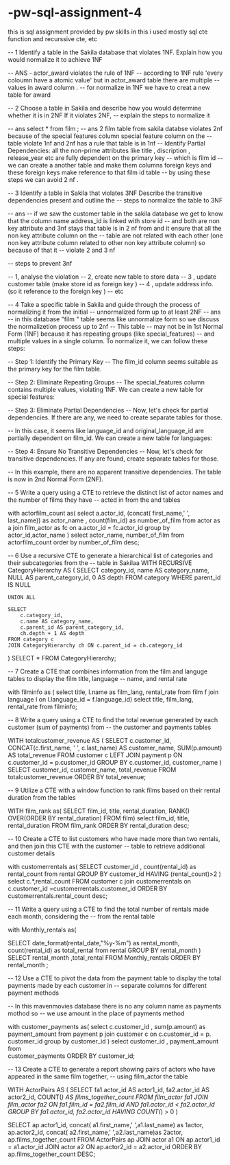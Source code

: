# -pw-sql-assignment-4
this is sql assignment provided by pw skills in this i used mostly sql cte function and recurssive cte, etc





-- 1 Identify a table in the Sakila database that violates 1NF. Explain how you would normalize it to achieve 1NF

-- ANS - actor_award violates the rule of 1NF 
   -- according to 1NF rule 'every coloumn have a atomic value' but in actor_award table there are multiple 
   -- values in award column .
   -- for normalize in 1NF we have to creat a new table for award


-- 2 Choose a table in Sakila and describe how you would determine whether it is in 2NF If it violates 2NF, 
-- explain the steps to normalize it

-- ans
select * from film ; 
-- ans 2 film table from sakila databse violates 2nf because of the special features column special feature column on the
--  table violate 1nf and 2nf has a rule that table is in 1nf 
-- Identify Partial Dependencies: all the non-prime attributes like title , discription , release_year etc are fully dependent on the primary key
-- which is film id 
-- we can create a another table and make them columns foreign keys and these foreign keys make reference to that film id table 
-- by using these steps we can avoid 2 nf .


-- 3 Identify a table in Sakila that violates 3NF Describe the transitive dependencies present and outline the 
-- steps to normalize the table to 3NF

-- ans
-- if we saw the customer table in the sakila database we get to know that the column name address_id is linked with store id
-- and both are non key attribute  and 3nf stays that table is in 2 nf from and it ensure that all the non key attribute column on the
 -- table are not related with each other (one non key attribute column related to other non key attribute column) so because of that it 
 -- violate 2 and 3 nf 

-- steps to prevent 3nf 

-- 1, analyse the violation 
-- 2, create new table to store data 
-- 3 , update customer table (make store id as foreign key )
-- 4 , update address info. (so it reference to the foreign key )
-- etc 



-- 4 Take a specific table in Sakila and guide through the process of normalizing it from the initial 
-- unnormalized form up to at least 2NF
-- ans 
--  in this database "film " table seems like unnormalize form  so we discuss the normalizetion process up to 2nf
-- This table -- may not be in 1st Normal Form (1NF) because it has repeating groups (like special_features) 
-- and multiple values in a single column. To normalize it, we can follow these steps:


-- Step 1: Identify the Primary Key
-- The film_id column seems suitable as the primary key for the film table.

-- Step 2: Eliminate Repeating Groups
-- The special_features column contains multiple values, violating 1NF. We can create a new table for special features:


-- Step 3: Eliminate Partial Dependencies
-- Now, let's check for partial dependencies. If there are any, we need to create separate tables for those.

-- In this case, it seems like language_id and original_language_id are partially dependent on film_id. We can create a new table for languages:

-- Step 4: Ensure No Transitive Dependencies
-- Now, let's check for transitive dependencies. If any are found, create separate tables for those.

-- In this example, there are no apparent transitive dependencies. The table is now in 2nd Normal Form (2NF).



-- 5 Write a query using a CTE to retrieve the distinct list of actor names and the number of films they have 
-- acted in from the and tables

with actorfilm_count as(
select a.actor_id,  (concat( first_name,' ', last_name)) as actor_name , count(film_id) as number_of_film from 
actor as a
join 
film_actor as fc  on a.actor_id = fc.actor_id
group by actor_id,actor_name
)
select actor_name,
        number_of_film 
 from 
     actorfilm_count
order by 
         number_of_film desc; 


-- 6 Use a recursive CTE to generate a hierarchical list of categories and their subcategories from the 
-- table in Sakilaa
WITH RECURSIVE CategoryHierarchy AS (
    SELECT 
        category_id,
        name AS category_name,
        NULL AS parent_category_id,
        0 AS depth
    FROM category
    WHERE parent_id IS NULL

    UNION ALL

    SELECT 
        c.category_id,
        c.name AS category_name,
        c.parent_id AS parent_category_id,
        ch.depth + 1 AS depth
    FROM category c
    JOIN CategoryHierarchy ch ON c.parent_id = ch.category_id
)
SELECT * FROM CategoryHierarchy;


 -- 7 Create a CTE that combines information from the film and languge tables to display the film title, language 
-- name, and rental rate

with filminfo as (
select title, l.name as film_lang, rental_rate from film f 
join language l on l.language_id = f.language_id)
select title,
film_lang,
rental_rate 
from filminfo;


-- 8 Write a query using a CTE to find the total revenue generated by each customer (sum of payments) from 
-- the customer and payments tables


WITH totalcustomer_revenue AS (
    SELECT 
        c.customer_id,
        CONCAT(c.first_name, ' ', c.last_name) AS customer_name,
        SUM(p.amount) AS total_revenue
    FROM 
        customer c
    LEFT JOIN 
        payment p ON c.customer_id = p.customer_id 
    GROUP BY 
        c.customer_id, customer_name
)
SELECT 
    customer_id,
    customer_name,
    total_revenue
FROM 
    totalcustomer_revenue
ORDER BY 
    total_revenue;


-- 9 Utilize a CTE with a window function to rank films based on their rental duration from the tables

WITH film_rank as(
	SELECT film_id, title, rental_duration, RANK() OVER(ORDER BY rental_duration) FROM film)
select 
    film_id,
    title,
    rental_duration FROM
    film_rank
ORDER BY
      rental_duration desc;
    

 -- 10 Create a CTE to list customers who have made more than two rentals, and then join this CTE with the customer
 -- table to retrieve additional customer details
 
 with customerrentals as(
 SELECT customer_id , count(rental_id) as rental_count
 from 
	rental 
 GROUP BY 
	customer_id
HAVING 
	(rental_count)>2
)
 select 
	c.*,rental_count FROM customer c
 join 
	customerrentals on c.customer_id =customerrentals.customer_id
 ORDER BY 	
	customerrentals.rental_count desc;
 

-- 11 Write a query using a CTE to find the total number of rentals made each month, considering the 
-- from the rental table


with Monthly_rentals as(
 
 SELECT
	date_format(rental_date,"%y-%m") as rental_month,
    count(rental_id) as total_rental
 from
	rental
 GROUP BY
	rental_month
    )
 SELECT
	rental_month
	,total_rental
FROM
	Monthly_rentals
ORDER BY
	rental_month ;



-- 12  Use a CTE to pivot the data from the payment table to display the total payments made by each customer in
-- separate columns for different payment methods

-- In this mavenmovies database there is no any column name as  payments mothod so
-- we use amount in the place of payments method 

with customer_payments as(
select c.customer_id , sum(p.amount) as payment_amount
from 
	payment p
join
	customer c on c.customer_id = p. customer_id 
group by
	customer_id
)
select
	customer_id ,
	payment_amount
from 	
	customer_payments
ORDER BY
	customer_id;
    
    
-- 13 Create a CTE to generate a report showing pairs of actors who have appeared in the same film together, 
-- using film_actor the table


WITH ActorPairs AS (
    SELECT
        fa1.actor_id AS actor1_id,
        fa2.actor_id AS actor2_id,
        COUNT(*) AS films_together_count
    FROM
        film_actor fa1
    JOIN
        film_actor fa2 ON fa1.film_id = fa2.film_id AND fa1.actor_id < fa2.actor_id
    GROUP BY
        fa1.actor_id, fa2.actor_id
    HAVING
        COUNT(*) > 0
)

SELECT
    ap.actor1_id,
    concat( a1.first_name,' ',a1.last_name) as 1actor,
    ap.actor2_id,
    concat( a2.first_name,' ',a2.last_name)as 2actor,
    ap.films_together_count
FROM
    ActorPairs ap
JOIN
    actor a1 ON ap.actor1_id = a1.actor_id
JOIN
    actor a2 ON ap.actor2_id = a2.actor_id
ORDER BY
    ap.films_together_count DESC;











